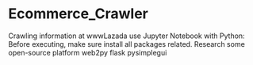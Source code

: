 # Ecommerce_Crawler
Crawling information at wwwLazada use Jupyter Notebook with Python: 
Before executing, make sure install all packages related.
Research some open-source platform
web2py
flask
pysimplegui
